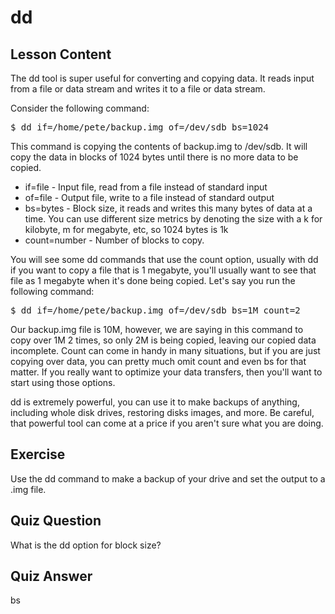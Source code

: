 # dd

## Lesson Content

The dd tool is super useful for converting and copying data. It reads input from a file or data stream and writes it to a file or data stream.

Consider the following command:

<pre>$ dd if=/home/pete/backup.img of=/dev/sdb bs=1024 </pre>

This command is copying the contents of backup.img to /dev/sdb. It will copy the data in blocks of 1024 bytes until there is no more data to be copied.

<ul>
<li>if=file - Input file, read from a file instead of standard input</li>
<li>of=file - Output file, write to a file instead of standard output</li>
<li>bs=bytes - Block size, it reads and writes this many bytes of data at a time. You can use different size metrics by denoting the size with a k for kilobyte, m for megabyte, etc, so 1024 bytes is 1k</li>
<li>count=number - Number of blocks to copy.</li>
</ul>

You will see some dd commands that use the count option, usually with dd if you want to copy a file that is 1 megabyte, you'll usually want to see that file as 1 megabyte when it's done being copied. Let's say you run the following command:

<pre>$ dd if=/home/pete/backup.img of=/dev/sdb bs=1M count=2</pre>

Our backup.img file is 10M, however, we are saying in this command to copy over 1M 2 times, so only 2M is being copied, leaving our copied data incomplete. Count can come in handy in many situations, but if you are just copying over data, you can pretty much omit count and even bs for that matter. If you really want to optimize your data transfers, then you'll want to start using those options.

dd is extremely powerful, you can use it to make backups of anything, including whole disk drives, restoring disks images, and more. Be careful, that powerful tool can come at a price if you aren't sure what you are doing.

## Exercise

Use the dd command to make a backup of your drive and set the output to a .img file.

## Quiz Question

What is the dd option for block size?

## Quiz Answer

bs